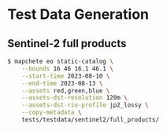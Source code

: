 Test Data Generation
====================

Sentinel-2 full products
------------------------

```bash
$ mapchete eo static-catalog \
    --bounds 16 46 16.1 46.1 \
    --start-time 2023-08-10 \
    --end-time 2023-08-13 \
    --assets red,green,blue \
    --assets-dst-resolution 120m \
    --assets-dst-rio-profile jp2_lossy \
    --copy-metadata \
    tests/testdata/sentinel2/full_products/
```